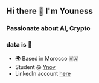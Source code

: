 ## Hi there 👋 I'm Youness

### Passionate about AI, Crypto

### data is 🔑

* 🌍 Based in Morocco 🇲🇦
* Student @ [Ynov](https://www.ynov.com/)
* LinkedIn account [here](https://www.linkedin.com/in/dilnoon/)


